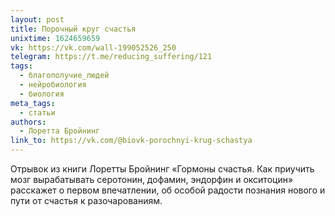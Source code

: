 ```yaml
---
layout: post
title: Порочный круг счастья
unixtime: 1624659659
vk: https://vk.com/wall-199052526_250
telegram: https://t.me/reducing_suffering/121
tags:
  - благополучие_людей
  - нейробиология
  - биология
meta_tags:
  - статьи
authors:
  - Лоретта Бройнинг
link_to: https://vk.com/@biovk-porochnyi-krug-schastya
---
```

Отрывок из книги Лоретты Бройнинг «Гормоны счастья. Как приучить мозг вырабатывать серотонин, дофамин, эндорфин и окситоцин» расскажет о первом впечатлении, об особой радости познания нового и пути от счастья к разочарованиям.
